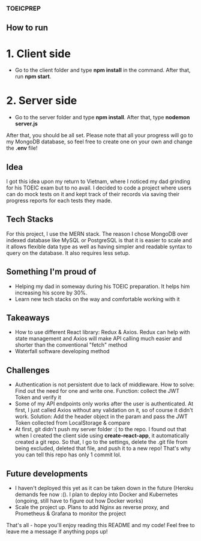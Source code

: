 ### TOEICPREP

## How to run
# 1. Client side
- Go to the client folder and type **npm install** in the command. After that, run **npm start**.
# 2. Server side
- Go to the server folder and type **npm install**. After that, type **nodemon server.js**

After that, you should be all set. Please note that all your progress will go to my MongoDB database, so feel free to create one 
on your own and change the **.env** file!

## Idea
I got this idea upon my return to Vietnam, where I noticed my dad grinding for his TOEIC exam but to no avail. I decided
to code a project where users can do mock tests on it and kept track of their records via saving their progress reports for
each tests they made.

## Tech Stacks
For this project, I use the MERN stack. The reason I chose MongoDB over indexed database like MySQL or PostgreSQL is that it 
is easier to scale and it allows flexible data type as well as having simpler and readable syntax to query on the database. It
also requires less setup.

## Something I'm proud of
- Helping my dad in someway during his TOEIC preparation. It helps him increasing his score by 30%.
- Learn new tech stacks on the way and comfortable working with it

## Takeaways
- How to use different React library: Redux & Axios. Redux can help with state management and Axios will make API calling much
easier and shorter than the conventional "fetch" method
- Waterfall software developing method

## Challenges
- Authentication is not persistent due to lack of middleware. How to solve: Find out the need for one and write one. Function: collect
the JWT Token and verify it
- Some of my API endpoints only works after the user is authenticated. At first, I just called Axios without any validation on it, so
of course it didn't work. Solution: Add the header object in the param and pass the JWT Token collected from LocalStorage & compare
- At first, git didn't push my server folder :( to the repo. I found out that when I created the client side using **create-react-app**,
it automatically created a git repo. So that, I go to the settings, delete the .git file from being excluded, deleted that file, and push it
to a new repo! That's why you can tell this repo has only 1 commit lol.

## Future developments
- I haven't deployed this yet as it can be taken down in the future (Heroku demands fee now :(). I plan to deploy into Docker and Kubernetes
(ongoing, still have to figure out how Docker works)
- Scale the project up. Plans to add Nginx as reverse proxy, and Prometheus & Grafana to monitor the project

That's all - hope you'll enjoy reading this README and my code! Feel free to leave me a message if anything pops up!

